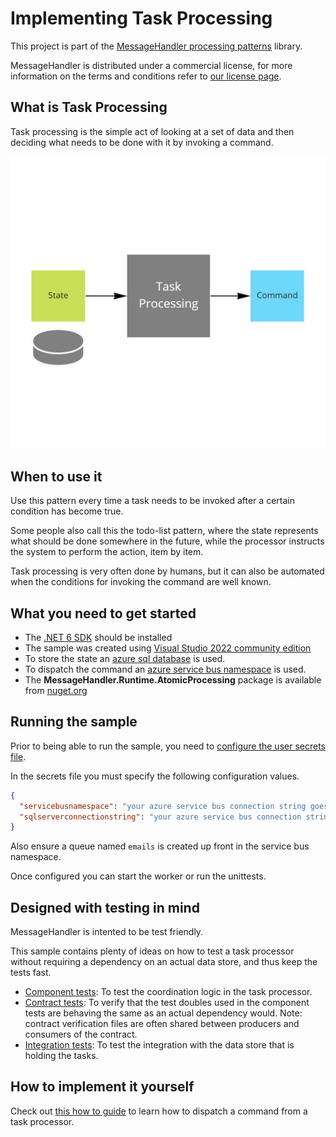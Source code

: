 # Implementing Task Processing

This project is part of the [MessageHandler processing patterns](https://www.messagehandler.net/patterns/) library.

MessageHandler is distributed under a commercial license, for more information on the terms and conditions refer to [our license page](https://www.messagehandler.net/license/).

## What is Task Processing

Task processing is the simple act of looking at a set of data and then deciding what needs to be done with it by invoking a command.

![Task Processing](./img/task-processing.jpg)

## When to use it

Use this pattern every time a task needs to be invoked after a certain condition has become true.

Some people also call this the todo-list pattern, where the state represents what should be done somewhere in the future, while the processor instructs the system to perform the action, item by item.

Task processing is very often done by humans, but it can also be automated when the conditions for invoking the command are well known.

## What you need to get started

- The [.NET 6 SDK](https://dotnet.microsoft.com/en-us/download) should be installed
- The sample was created using [Visual Studio 2022 community edition](https://visualstudio.microsoft.com/vs/)
- To store the state an [azure sql database](https://learn.microsoft.com/en-us/azure/azure-sql/database/single-database-create-quickstart?view=azuresql&tabs=azure-portal) is used.
- To dispatch the command an [azure service bus namespace](https://docs.microsoft.com/en-us/azure/service-bus-messaging/service-bus-create-namespace-portal) is used.
- The **MessageHandler.Runtime.AtomicProcessing** package is available from [nuget.org](https://www.nuget.org/packages/MessageHandler.Runtime.AtomicProcessing/)

## Running the sample

Prior to being able to run the sample, you need to [configure the user secrets file](https://docs.microsoft.com/en-us/aspnet/core/security/app-secrets?view=aspnetcore-6.0&tabs=windows#manage-user-secrets-with-visual-studio).

In the secrets file you must specify the following configuration values.

```JSON
{
  "servicebusnamespace": "your azure service bus connection string goes here",
  "sqlserverconnectionstring": "your azure service bus connection string goes here"
}
```

Also ensure a queue named `emails` is created up front in the service bus namespace.

Once configured you can start the worker or run the unittests.

## Designed with testing in mind

MessageHandler is intented to be test friendly.

This sample contains plenty of ideas on how to test a task processor without requiring a dependency on an actual data store, and thus keep the tests fast.

- [Component tests](https://github.com/MessageHandler/MessageHandler.Quickstarts.TaskProcessing/tree/master/src/Tests/ComponentTests): To test the coordination logic in the task processor.
- [Contract tests](https://github.com/MessageHandler/MessageHandler.Quickstarts.TaskProcessing/tree/master/src/Tests/ContractTests): To verify that the test doubles used in the  component tests are behaving the same as an actual dependency would. Note: contract verification files are often shared between producers and consumers of the contract.
- [Integration tests](https://github.com/MessageHandler/MessageHandler.Quickstarts.TaskProcessing/tree/master/src/Tests/IntegrationTests): To test the integration with the data store that is holding the tasks.

## How to implement it yourself

Check out [this how to guide](https://www.messagehandler.net/docs/guides/atomic-processing/immediate-dispatching/) to learn how to dispatch a command from a task processor.